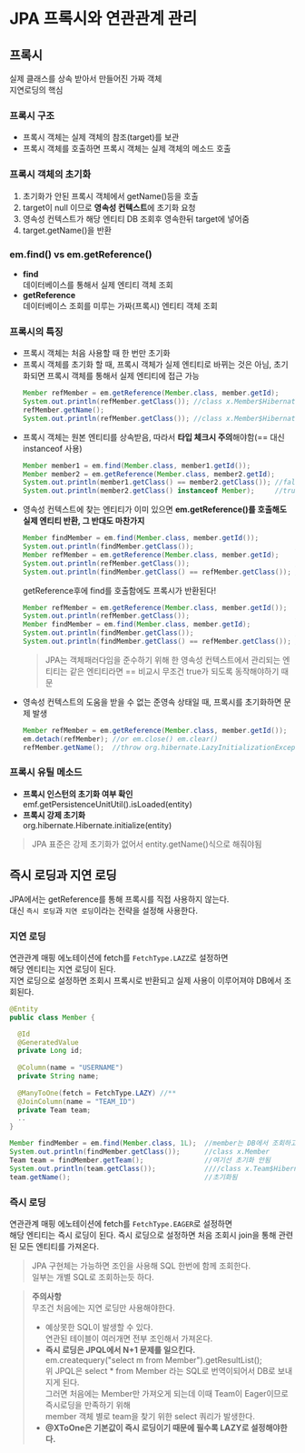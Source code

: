 # JPA 프록시와 연관관계 관리
## 프록시
실제 클래스를 상속 받아서 만들어진 가짜 객체  
지연로딩의 핵심  

### 프록시 구조
* 프록시 객체는 실제 객체의 참조(target)를 보관
* 프록시 객체를 호출하면 프록시 객체는 실제 객체의 메소드 호출

### 프록시 객체의 초기화
1. 초기화가 안된 프록시 객체에서 getName()등을 호출
2. target이 null 이므로 **영속성 컨텍스트**에 초기화 요청
3. 영속성 컨텍스트가 해당 엔티티 DB 조회후 영속한뒤 target에 넣어줌
4. target.getName()을 반환

### em.find() vs em.getReference()
* **find**  
  데이터베이스를 통해서 실제 엔티티 객체 조회
* **getReference**  
  데이터베이스 조회를 미루는 가짜(프록시) 엔티티 객체 조회  



### 프록시의 특징
* 프록시 객체는 처음 사용할 때 한 번만 초기화
* 프록시 객체를 초기화 할 때, 프록시 객체가 실제 엔티티로 바뀌는 것은 아님, 초기화되면 프록시 객체를 통해서 실제 엔티티에 접근 가능
  ```java
  Member refMember = em.getReference(Member.class, member.getId);
  System.out.println(refMember.getClass()); //class x.Member$HibernateProxy$xxxxxxx
  refMember.getName();
  System.out.println(refMember.getClass()); //class x.Member$HibernateProxy$xxxxxxx
  ```
* 프록시 객체는 원본 엔티티를 상속받음, 따라서 **타입 체크시 주의**해야함(== 대신 instanceof 사용)
  ```java
  Member member1 = em.find(Member.class, member1.getId());
  Member member2 = em.getReference(Member.class, member2.getId);
  System.out.println(member1.getClass() == member2.getClass()); //false
  System.out.println(member2.getClass() instanceof Member);     //true
  ```
* 영속성 컨텍스트에 찾는 엔티티가 이미 있으면 **em.getReference()를 호출해도 실제 엔티티 반환, 그 반대도 마찬가지**
  ```java
  Member findMember = em.find(Member.class, member.getId());
  System.out.println(findMember.getClass());                         //class x.Member
  Member refMember = em.getReference(Member.class, member.getId);
  System.out.println(refMember.getClass());                          //class x.Member
  System.out.println(findMember.getClass() == refMember.getClass()); //true
  ```  
  getReference후에 find를 호출함에도 프록시가 반환된다!  
  ```java
  Member refMember = em.getReference(Member.class, member.getId());
  System.out.println(refMember.getClass());                          //class x.Member$HibernateProxy$xxxxxxx
  Member findMember = em.find(Member.class, member.getId);
  System.out.println(findMember.getClass());                         //class x.Member$HibernateProxy$xxxxxxx
  System.out.println(findMember.getClass() == refMember.getClass()); //true
  ```
  > JPA는 객체패러다임을 준수하기 위해 한 영속성 컨텍스트에서 관리되는 엔티티는 같은 엔티티라면 == 비교시 무조건 true가 되도록 동작해야하기 때문  
* 영속성 컨텍스트의 도움을 받을 수 없는 준영속 상태일 때, 프록시를 초기화하면 문제 발생
  ```java
  Member refMember = em.getReference(Member.class, member.getId());
  em.detach(refMember); //or em.close() em.clear()
  refMember.getName();  //throw org.hibernate.LazyInitializationException
  ```
### 프록시 유틸 메소드
* **프록시 인스턴의 초기화 여부 확인**  
  emf.getPersistenceUnitUtil().isLoaded(entity)
* **프록시 강제 초기화**  
  org.hibernate.Hibernate.initialize(entity)  
> JPA 표준은 강제 초기화가 없어서 entity.getName()식으로 해줘야됨  

## 즉시 로딩과 지연 로딩
JPA에서는 getReference를 통해 프록시를 직접 사용하지 않는다.  
대신 `즉시 로딩`과 `지연 로딩`이라는 전략을 설정해 사용한다.
### 지연 로딩
연관관계 매핑 에노테이션에 fetch를 `FetchType.LAZZ`로 설정하면  
해당 엔티티는 지연 로딩이 된다.  
지연 로딩으로 설정하면 조회시 프록시로 반환되고 실제 사용이 이루어져야 DB에서 조회된다.  
```java
@Entity
public class Member {

  @Id
  @GeneratedValue
  private Long id;
  
  @Column(name = "USERNAME")
  private String name;
  
  @ManyToOne(fetch = FetchType.LAZY) //**
  @JoinColumn(name = "TEAM_ID")
  private Team team;
  ..
}
```
```java
Member findMember = em.find(Member.class, 1L);  //member는 DB에서 조회하고 team은 프록시로 반환함
System.out.println(findMember.getClass());      //class x.Member
Team team = findMember.getTeam();               //여기선 초기화 안됨
System.out.println(team.getClass());            ////class x.Team$HibernateProxy$xxxxxxx
team.getName();                                 //초기화됨

```

### 즉시 로딩
연관관계 매핑 에노테이션에 fetch를 `FetchType.EAGER`로 설정하면  
해당 엔티티는 즉시 로딩이 된다.
즉시 로딩으로 설정하면 처음 조회시 join을 통해 관련된 모든 엔티티를 가져온다.  
> JPA 구현체는 가능하면 조인을 사용해 SQL 한번에 함께 조회한다.  
일부는 개별 SQL로 조회하는듯 하다.  

> **주의사항**  
  무조건 처음에는 지연 로딩만 사용해야한다.  
> * 예상못한 SQL이 발생할 수 있다.  
    연관된 테이블이 여러개면 전부 조인해서 가져온다.  
> * **즉시 로딩은 JPQL에서 N+1 문제를 일으킨다.**  
    em.createquery("select m from Member").getResultList();  
    위 JPQL은 select * from Member 라는 SQL로 번역이되어서 DB로 보내지게 된다.  
    그러면 처음에는 Member만 가져오게 되는데 이때 Team이 Eager이므로 즉시로딩을 만족하기 위해  
    member 객체 별로 team을 찾기 위한 select 쿼리가 발생한다.  
> * **@XToOne은 기본값이 즉시 로딩이기 때문에 필수록 LAZY로 설정해야한다.**  
  

  
